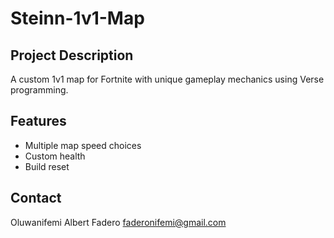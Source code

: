 # Steinn-1v1-Map

## Project Description
A custom 1v1 map for Fortnite with unique gameplay mechanics using Verse programming.

## Features
- Multiple map speed choices
- Custom health
- Build reset

## Contact
Oluwanifemi Albert Fadero
faderonifemi@gmail.com
